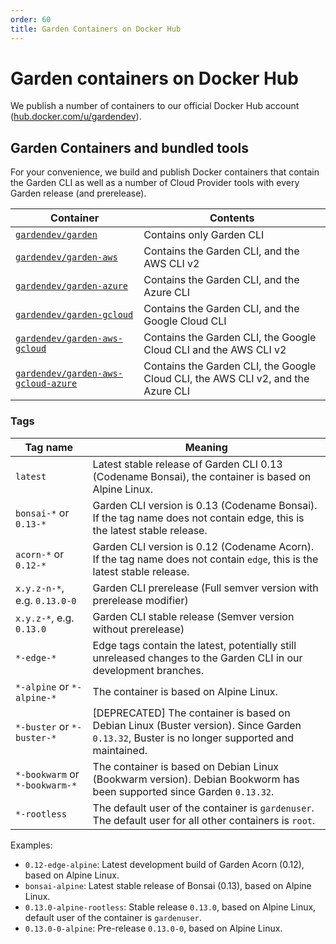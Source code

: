```yaml
---
order: 60
title: Garden Containers on Docker Hub
---
```


# Garden containers on Docker Hub

We publish a number of containers to our official Docker Hub
account ([hub.docker.com/u/gardendev](https://hub.docker.com/u/gardendev)).

## Garden Containers and bundled tools

For your convenience, we build and publish Docker containers that contain the Garden CLI as well as a number of Cloud
Provider tools with every Garden release (and prerelease).

| Container                                                                                         | Contents                                                                         |
|---------------------------------------------------------------------------------------------------|----------------------------------------------------------------------------------|
| [`gardendev/garden`](https://hub.docker.com/r/gardendev/garden)                                   | Contains only Garden CLI                                                         |
| [`gardendev/garden-aws`](https://hub.docker.com/r/gardendev/garden-aws)                           | Contains the Garden CLI, and the AWS CLI v2                                      |
| [`gardendev/garden-azure`](https://hub.docker.com/r/gardendev/garden-azure)                       | Contains the Garden CLI, and the Azure CLI                                       |
| [`gardendev/garden-gcloud`](https://hub.docker.com/r/gardendev/garden-gcloud)                     | Contains the Garden CLI, and the Google Cloud CLI                                |
| [`gardendev/garden-aws-gcloud`](https://hub.docker.com/r/gardendev/garden-aws-gcloud)             | Contains the Garden CLI, the Google Cloud CLI and the AWS CLI v2                 |
| [`gardendev/garden-aws-gcloud-azure`](https://hub.docker.com/r/gardendev/garden-aws-gcloud-azure) | Contains the Garden CLI, the Google Cloud CLI, the AWS CLI v2, and the Azure CLI |

### Tags

| Tag name                       | Meaning                                                                                                                                     |
|--------------------------------|---------------------------------------------------------------------------------------------------------------------------------------------|
| `latest`                       | Latest stable release of Garden CLI 0.13 (Codename Bonsai), the container is based on Alpine Linux.                                         |
| `bonsai-*` or `0.13-*`         | Garden CLI version is 0.13 (Codename Bonsai). If the tag name does not contain edge, this is the latest stable release.                     |
| `acorn-*` or `0.12-*`          | Garden CLI version is 0.12 (Codename Acorn). If the tag name does not contain `edge`, this is the latest stable release.                    |
| `x.y.z-n-*`, e.g. `0.13.0-0`   | Garden CLI prerelease (Full semver version with prerelease modifier)                                                                        |
| `x.y.z-*`, e.g. `0.13.0`       | Garden CLI stable release (Semver version without prerelease)                                                                               |
| `*-edge-*`                     | Edge tags contain the latest, potentially still unreleased changes to the Garden CLI in our development branches.                           |
| `*-alpine` or `*-alpine-*`     | The container is based on Alpine Linux.                                                                                                     |
| `*-buster` or `*-buster-*`     | [DEPRECATED] The container is based on Debian Linux (Buster version). Since Garden `0.13.32`, Buster is no longer supported and maintained. |
| `*-bookwarm` or `*-bookwarm-*` | The container is based on Debian Linux (Bookwarm version). Debian Bookworm has been supported since Garden `0.13.32`.                       |
| `*-rootless`                   | The default user of the container is `gardenuser`. The default user for all other containers is `root`.                                     |

Examples:

- `0.12-edge-alpine`: Latest development build of Garden Acorn (0.12), based on Alpine Linux.
- `bonsai-alpine`: Latest stable release of Bonsai (0.13), based on Alpine Linux.
- `0.13.0-alpine-rootless`: Stable release `0.13.0`, based on Alpine Linux, default user of the container
  is `gardenuser`.
- `0.13.0-0-alpine`: Pre-release `0.13.0-0`, based on Alpine Linux.
